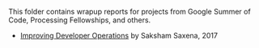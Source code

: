 This folder contains wrapup reports for projects from Google Summer of Code, Processing Fellowships, and others.

* [Improving Developer Operations](https://github.com/processing/p5.js/blob/master/developer_docs/project_wrapups/sakshamsaxena_gsoc_2017.md) by Saksham Saxena, 2017
